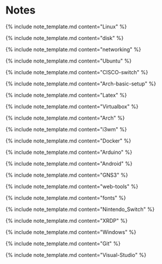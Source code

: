 # Notes  
  
{% include note_template.md content="Linux" %}
  
{% include note_template.md content="disk" %}
  
{% include note_template.md content="networking" %}
  
{% include note_template.md content="Ubuntu" %}
  
{% include note_template.md content="CISCO-switch" %}
  
{% include note_template.md content="Arch-basic-setup" %}
  
{% include note_template.md content="Latex" %}
  
{% include note_template.md content="Virtualbox" %}
  
{% include note_template.md content="Arch" %}
  
{% include note_template.md content="i3wm" %}

{% include note_template.md content="Docker" %}

{% include note_template.md content="Arduino" %}

{% include note_template.md content="Android" %}

{% include note_template.md content="GNS3" %}

{% include note_template.md content="web-tools" %}

{% include note_template.md content="fonts" %}

{% include note_template.md content="Nintendo_Switch" %}

{% include note_template.md content="XRDP" %}

{% include note_template.md content="Windows" %}

{% include note_template.md content="Git" %}

{% include note_template.md content="Visual-Studio" %}
